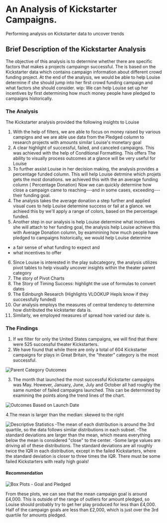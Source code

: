 
# An Analysis of Kickstarter Campaigns.
Performing analysis on Kickstarter data to uncover trends
## Brief Description of the Kickstarter Analysis
The objective of this analysis is to determine whether there are specific factors that makes a projects campaingn successful. The is based on the Kickstarter data which contains campaign information about different crowd funding project.
At the end of the analysis, we would be able to help Louise determine if she should jump into her first crowd funding campaign and what factors she should consider.
wip:
We can help Louise set up her incentives by first determining how much money people have pledged to campaigns historically. 
### The Analysis
The Kickstarter analysis provided the following insights to Louise
1. With the help of filters, we are able to focus on money raised by various campigns and we are able use data from the Pledged column to research projects with amounts similar Louise's monetary goal
2. A clear highlight of successful, failed, and canceled campaigns. This was achieved with the help of Conditional Formatting. This offers The ability to visually process outcomes at a glance will be very useful for Louise
3. To further assist Louise in her decision making, the analysis provides a percentage funded column. This will help Louise detrmine which projets gets the most donations. we achieved this with the an average funding column ( Percentage Donation) Now we can quickly determine how close a campaign came to reaching---and in some cases, exceeding---their funding goal.
4. The analysis takes the average donation a step further and applied visual cues to help Louise determine success or fail at a glance. we achieed this by we'll apply a range of colors, based on the percentage funded.
5. Another step in our analysis is help Louise determine what incentives she will attach to her funding goal, the analysis help Louise achieve this with Average Donation column, by examinining how much people have pledged to campaigns historically, we would help Louise determine 
  - a fair sense of what funding to expect and 
  - what incentives to offer
6. Since Louise is interested in the play subcategory, the analysis utilizes pivot tables to help visually uncover insights within the theater parent category
7. The story of Pivot Charts
8. The Story of Timing Success: highlight the use of formulas to convert dates
9. The Edinburgh Research (Highlights VLOOKUP Hepls know if they successfully funded)
10. Our analysis employs the measures of central tendency to determine how distributed the kickstarter data is.
11. Similarly, we employed measures of spread how varied our date is.
### The Findings
1. If we filter for only the United States campaigns, we will find that there were 525 successful theater Kickstarters.
2. We have found that while there are only a total of 604 Kickstarter campaigns for plays in Great Britain, the "theater" category is the most successful.

![Parent Category Outcomes](https://user-images.githubusercontent.com/67847583/115134457-dbd5bb80-9fd5-11eb-860b-3fccad301a92.png)

3. The month that launched the most successful Kickstarter campaigns was May. However, January, June, July and October all had roughly the same number of failed campaigns launched. This can be determined by examining the points along the trend lines of the chart.

![Outcomes Based on Launch Date](https://user-images.githubusercontent.com/67847583/115134453-d2e4ea00-9fd5-11eb-8f87-a5eb3706b4be.png)

4.The mean is larger than the median: skewed to the right

![Descriptive Statistics](https://user-images.githubusercontent.com/67847583/115182619-e52b5a80-a09f-11eb-990e-f7e0a731a284.png)
-The mean of each distribution is around the 3rd quartile, so the data follows similar distributions in each subset.
-The standard deviations are larger than the mean, which means everything below the mean is considered "close" to the center.
-Some large values are driving all of these distributions. The standard deviations are all roughly twice the IQR in each distribution, except in the failed Kickstarters, where the standard deviation is closer to three times the IQR. There must be some failed Kickstarters with really high goals!





#### Recommendation

![Box Plots - Goal and Pledged](https://user-images.githubusercontent.com/67847583/115134583-06744400-9fd7-11eb-85fd-89a6bbadcae8.png)

From these plots, we can see that the mean campaign goal is around £4,000. This is outside of the range of outliers for amount pledged, so Louise should probably try to get her play produced for less than £4,000. Half of the campaign goals are less than £2,000, which is just over the 3rd quartile for amounts pledged.


